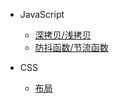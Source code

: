 - JavaScript
  - [深拷贝/浅拷贝](/Javascript/deepCopy.md)
  - [防抖函数/节流函数](/Javascript/debounce.md)

- CSS
  - [布局](/Css/layout.md)

